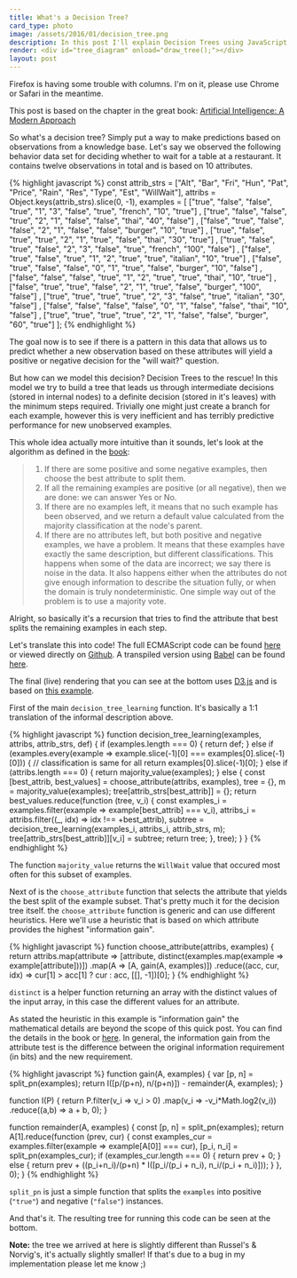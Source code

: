 ```yaml
---
title: What's a Decision Tree?
card_type: photo
image: /assets/2016/01/decision_tree.png
description: In this post I'll explain Decision Trees using JavaScript.
render: <div id="tree_diagram" onload="draw_tree();"></div>
layout: post
---
```


<p class="message">Firefox is having some trouble with columns. I'm on it, please use Chrome or Safari in the meantime.</p>

This post is based on the chapter
in the great book: [Artificial Intelligence: A Modern
Approach](http://www.amazon.com/Artificial-Intelligence-Modern-Approach-3rd/dp/0136042597/)

So what's a decision tree? Simply put a way to make predictions based on
observations from a knowledge base. Let's say we observed the following
behavior data set for deciding whether to wait for a table at a restaurant.  It
contains twelve observations in total and is based on 10 attributes.

{% highlight javascript %}
const attrib_strs = ["Alt", "Bar", "Fri", "Hun", "Pat", "Price", "Rain", "Res", "Type", "Est", "WillWait"],
      attribs = Object.keys(attrib_strs).slice(0, -1),
      examples = [ ["true", "false", "false", "true", "1", "3", "false", "true", "french", "10", "true"]
               , ["true", "false", "false", "true", "2", "1", "false", "false", "thai", "40", "false"]
               , ["false", "true", "false", "false", "2", "1", "false", "false", "burger", "10", "true"]
               , ["true", "false", "true", "true", "2", "1", "true", "false", "thai", "30", "true"]
               , ["true", "false", "true", "false", "2", "3", "false", "true", "french", "100", "false"]
               , ["false", "true", "false", "true", "1", "2", "true", "true", "italian", "10", "true"]
               , ["false", "true", "false", "false", "0", "1", "true", "false", "burger", "10", "false"]
               , ["false", "false", "false", "true", "1", "2", "true", "true", "thai", "10", "true"]
               , ["false", "true", "true", "false", "2", "1", "true", "false", "burger", "100", "false"]
               , ["true", "true", "true", "true", "2", "3", "false", "true", "italian", "30", "false"]
               , ["false", "false", "false", "false", "0", "1", "false", "false", "thai", "10", "false"]
               , ["true", "true", "true", "true", "2", "1", "false", "false", "burger", "60", "true"]
               ];
{% endhighlight %}

The goal now is to see if there is a pattern in this data that allows us to predict whether a new
observation based on these attributes will yield a positive or negative decision for the "will wait?"
question.

But how can we model this decision? Decision Trees to the rescue! In this model we try to build a
tree that leads us through intermediate decisions (stored in internal nodes) to a definite decision
(stored in it's leaves) with the minimum steps required. Trivially one might just create a branch
for each example, however this is very inefficient and has terribly predictive performance for new
unobserved examples.

This whole idea actually more intuitive than it sounds, let's look at the algorithm as
defined in the
[book](http://www.amazon.com/Artificial-Intelligence-Modern-Approach-3rd/dp/0136042597/):

> 1. If there are some positive and some negative examples, then choose the
>    best attribute to split them.
> 2. If all the remaining examples are positive (or all negative), then we are
>    done: we can answer Yes or No.
> 3. If there are no examples left, it means that no such example has been
>    observed, and we return a default value calculated from the majority
>    classification at the node's parent.
> 4. If there are no attributes left, but both positive and negative examples,
>    we have a problem. It means that these examples have exactly the same
>    description, but different classifications. This happens when some of the
>    data are incorrect; we say there is noise in the data. It also happens
>    either when the attributes do not give enough information to describe the
>    situation fully, or when the domain is truly nondeterministic. One simple
>    way out of the problem is to use a majority vote.

Alright, so basically it's a recursion that tries to find the attribute that best splits the remaining
examples in each step.

Let's translate this into code! The full ECMAScript code can be found
[here](/assets/2016/01/decision_tree.es) or viewed directly on
[Github](https://github.com/chjdev/chjdev.github.io/tree/master/assets/2016/01/decision_tree.es).
A transpiled version using [Babel](https://babeljs.io) can be found
[here](/assets/2016/01/decision_tree.js).

The final (live) rendering that you can see at the bottom uses
[D3.js](http://d3js.org) and is based on [this
example](https://gist.github.com/d3noob/8323795).

First of the main ``decision_tree_learning`` function. It's basically a 1:1 translation of the
informal description above.

{% highlight javascript %}
function decision_tree_learning(examples, attribs, attrib_strs, def) {
    if (examples.length === 0) {
        return def;
    } else if (examples.every(example => example.slice(-1)[0] === examples[0].slice(-1)[0])) {
        // classification is same for all
        return examples[0].slice(-1)[0];
    } else if (attribs.length === 0) {
        return majority_value(examples);
    } else {
        const [best_attrib, best_values] = choose_attribute(attribs, examples),
              tree = {},
              m = majority_value(examples);
        tree[attrib_strs[best_attrib]] = {};
        return best_values.reduce(function (tree, v_i) {
            const examples_i = examples.filter(example => example[best_attrib] === v_i),
                  attribs_i = attribs.filter((_, idx) => idx !== +best_attrib),
                  subtree = decision_tree_learning(examples_i, attribs_i, attrib_strs, m);
            tree[attrib_strs[best_attrib]][v_i] = subtree;
            return tree;
        }, tree);
    }
}
{% endhighlight %}

The function ``majority_value`` returns the ``WillWait`` value that occured most often for this
subset of examples.

Next of is the ``choose_attribute`` function that selects the attribute that
yields the best split of the example subset. That's pretty much it for the
decision tree itself. the ``choose_attribute`` function is generic and can use
different heuristics.  Here we'll use a heuristic that is based on which
attribute provides the highest "information gain".

{% highlight javascript %}
function choose_attribute(attribs, examples) {
    return attribs.map(attribute => [attribute, distinct(examples.map(example => example[attribute]))])
                  .map(A => [A, gain(A, examples)])
                  .reduce((acc, cur, idx) => cur[1] > acc[1] ? cur : acc, [[], -1])[0];
}
{% endhighlight %}

``distinct`` is a helper function returning an array with the distinct values
of the input array, in this case the different values
for an attribute.


As stated the heuristic in this example is "information gain" the mathematical
details are beyond the scope of this quick post. You can find the details in
the book or [here](https://en.wikipedia.org/wiki/Information_gain_ratio).  In
general, the information gain from the attribute test is the difference between
the original information requirement (in bits) and the new requirement.

{% highlight javascript %}
function gain(A, examples) {
    var [p, n] = split_pn(examples);
    return I([p/(p+n), n/(p+n)]) - remainder(A, examples);
}

function I(P) {
    return P.filter(v_i => v_i > 0)
            .map(v_i => -v_i*Math.log2(v_i))
            .reduce((a,b) => a + b, 0);
}

function remainder(A, examples) {
    const [p, n] = split_pn(examples);
    return A[1].reduce(function (prev, cur) {
        const examples_cur = examples.filter(example => example[A[0]] === cur),
            [p_i, n_i] = split_pn(examples_cur);
        if (examples_cur.length === 0) {
            return prev + 0;
        } else {
            return prev + ((p_i+n_i)/(p+n) * I([p_i/(p_i + n_i), n_i/(p_i + n_i)]));
        }
    }, 0);
}
{% endhighlight %}

``split_pn`` is just a simple function that splits the ``examples`` into positive (``"true"``) and negative (``"false"``) instances.

And that's it. The resulting tree for running this code can be seen at the bottom.

**Note:** the tree we arrived at here is slightly different than Russel's & Norvig's, it's
actually slightly smaller! If that's due to a bug in my implementation please let me know ;) 

<!-- rendering code -->
<script src="//d3js.org/d3.v3.min.js"></script>
<script src="/assets/2016/01/decision_tree.js"></script>
<style>
    .node circle {
      fill: #fff;
      stroke: steelblue;
      stroke-width: 3px;
    }
    .node text { font: 12px sans-serif; }
    .link {
      fill: none;
      stroke: #ccc;
      stroke-width: 2px;
    }
</style>
<script>
function convert_to_d3(tree) {
    var mroot = Object.keys(tree)[0];
    return (function _convert_to_d3(name, par, tree) {
        if (typeof tree ==='object') {
            return { 'name': name
                   , 'parent': par
                   , 'children': Object.keys(tree).map(function (key) {return _convert_to_d3(key, name, tree[key]);})
                   };
        } else {
            return { 'name': name
                   , 'leaf': tree
                   , 'parent': par
                   };
        }
    })(mroot, 'null', tree[mroot]);
}

function draw_tree() {
    //adapted from: https://gist.github.com/d3noob/8323795)
    var d3_tree = convert_to_d3(tree_data),
        margin = {top: 20, right: 50, bottom: 20, left: 50},
        aspect = 16 / 9;
        orig_width = document.getElementsByTagName("main")[0].offsetWidth,
        width = orig_width - margin.right - margin.left,
        orig_height = orig_width / aspect,
        height =  orig_height - margin.top - margin.bottom;
        
    var i = 0;
    var tree = d3.layout.tree()
        .size([height, width]);
    var diagonal = d3.svg.diagonal()
        .projection(function(d) { return [d.y, d.x]; });
    d3.selectAll("svg").remove();
    var svg = d3.select("#tree_diagram").append("svg")
        .attr("width", width + margin.right + margin.left)
        .attr("height", height + margin.top + margin.bottom)
      .append("g")
        .attr("transform", "translate(" + margin.left + "," + margin.top + ")");
      
    update(d3_tree);
    function update(source) {
      // Compute the new tree layout.
      var nodes = tree.nodes(d3_tree).reverse(),
          links = tree.links(nodes);
      // Declare the nodes…
      var node = svg.selectAll("g.node")
          .data(nodes, function(d) { return d.id || (d.id = ++i); });
      // Enter the nodes.
      var nodeEnter = node.enter().append("g")
          .attr("class", "node")
          .attr("transform", function(d) { 
              return "translate(" + d.y + "," + d.x + ")"; });
      nodeEnter.append("circle")
          .attr("r", 10)
          .style("fill", function(d) {
                if (d.children || d._children) return "#ccc";
                else if (d.leaf) return d.leaf === 'true' ? "#55ff55" : "#ff5555";
                else return "#fff";
            });
      nodeEnter.append("text")
          .attr("x", -15)
          .attr("dy", ".35em")
          .attr("text-anchor", "end")
          .text(function(d) { return d.name; })
          .style("fill-opacity", 1);
      // Declare the links…
      var link = svg.selectAll("path.link")
          .data(links, function(d) { return d.target.id; });
      // Enter the links.
      link.enter().insert("path", "g")
          .attr("class", "link")
          .attr("d", diagonal);
    }
}
window.onresize = draw_tree;
</script>
